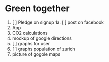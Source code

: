 # Green together

1.  [ ] Pledge on signup
1a. [ ] post on facebook
2. App
3. CO2 calculations
4. mockup of google directions
5. [ ] graphs for user
6. [ ] graphs population of zurich
7. picture of gogole maps
